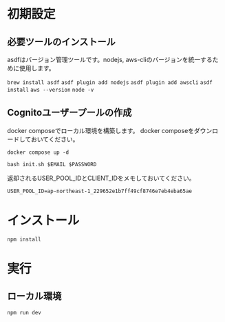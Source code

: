 # 初期設定

## 必要ツールのインストール
asdfはバージョン管理ツールです。nodejs, aws-cliのバージョンを統一するために使用します。

`brew install asdf`
`asdf plugin add nodejs`
`asdf plugin add awscli`
`asdf install`
`aws --version`
`node -v`

## Cognitoユーザープールの作成
docker composeでローカル環境を構築します。
docker composeをダウンロードしておいてください。

`docker compose up -d`

`bash init.sh $EMAIL $PASSWORD`

返却されるUSER_POOL_IDとCLIENT_IDをメモしておいてください。

```
USER_POOL_ID=ap-northeast-1_229652e1b7ff49cf8746e7eb4eba65ae
```

# インストール
`npm install`

# 実行

## ローカル環境
`npm run dev`